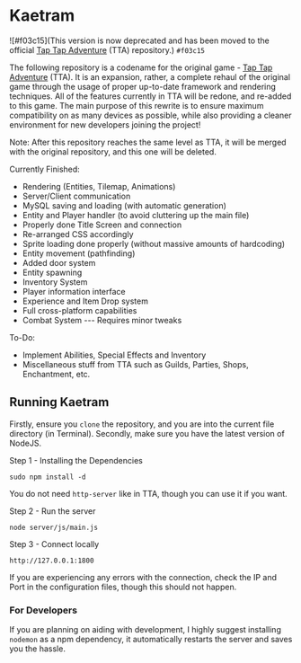 # Kaetram

![#f03c15](This version is now deprecated and has been moved to the official [Tap Tap Adventure](https://taptapadventure.com) (TTA) repository.) `#f03c15`


The following repository is a codename for the original game - [Tap Tap Adventure](https://taptapadventure.com) (TTA). It is an expansion, rather, a complete rehaul of the original game through the usage of proper up-to-date framework and rendering techniques. All of the features currently in TTA will be redone, and re-added to this game. The main purpose of this rewrite is to ensure maximum compatibility on as many devices as possible, while also providing a cleaner environment for new developers joining the project!

Note: After this repository reaches the same level as TTA, it will be merged with the original repository, and this one will be deleted.

Currently Finished: 

* Rendering (Entities, Tilemap, Animations)
* Server/Client communication
* MySQL saving and loading (with automatic generation)
* Entity and Player handler (to avoid cluttering up the main file)
* Properly done Title Screen and connection
* Re-arranged CSS accordingly
* Sprite loading done properly (without massive amounts of hardcoding)
* Entity movement (pathfinding)
* Added door system
* Entity spawning
* Inventory System
* Player information interface
* Experience and Item Drop system
* Full cross-platform capabilities
* Combat System --- Requires minor tweaks

To-Do:

* Implement Abilities, Special Effects and Inventory
* Miscellaneous stuff from TTA such as Guilds, Parties, Shops, Enchantment, etc.


## Running Kaetram

Firstly, ensure you `clone` the repository, and you are into the current file directory (in Terminal). Secondly, make sure you have the latest version of NodeJS.

Step 1 - Installing the Dependencies

`sudo npm install -d`

You do not need `http-server` like in TTA, though you can use it if you want.

Step 2 - Run the server

`node server/js/main.js`

Step 3 - Connect locally

`http://127.0.0.1:1800`

If you are experiencing any errors with the connection, check the IP and Port in the configuration files, though this should not happen.

### For Developers

If you are planning on aiding with development, I highly suggest installing `nodemon` as a npm dependency, it automatically restarts the server and saves you the hassle.
